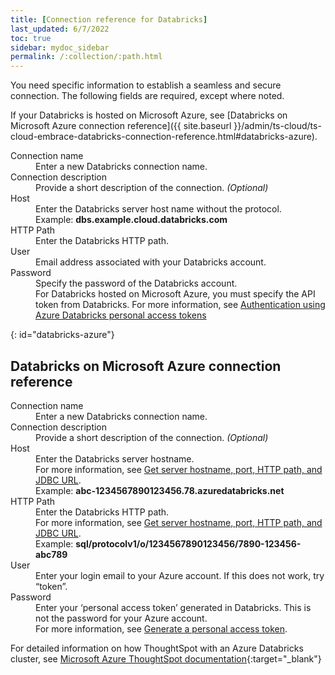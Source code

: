 ```yaml
---
title: [Connection reference for Databricks]
last_updated: 6/7/2022
toc: true
sidebar: mydoc_sidebar
permalink: /:collection/:path.html
---
```

You need specific information to establish a seamless and secure connection. The following fields are required, except where noted.

If your Databricks is hosted on Microsoft Azure, see [Databricks on Microsoft Azure connection reference]({{ site.baseurl }}/admin/ts-cloud/ts-cloud-embrace-databricks-connection-reference.html#databricks-azure).

<dl>
  <dlentry id="connection-name">
    <dt>Connection name</dt>
    <dd>Enter a new Databricks connection name.</dd></dlentry>
  <dlentry id="connection-description">
      <dt>Connection description</dt>
      <dd>Provide a short description of the connection.<i> (Optional)</i></dd></dlentry>
    <dlentry id="host">
      <dt>Host</dt>
      <dd>Enter the Databricks server host name without the protocol.</dd>
      <dd>Example: <b>dbs.example.cloud.databricks.com</b></dd></dlentry>  
    <dlentry id="http-path">
      <dt>HTTP Path</dt>
      <dd>Enter the Databricks HTTP path.</dd></dlentry> 
    <dlentry id="user">
      <dt>User</dt>
      <dd>Email address associated with your Databricks account.</dd></dlentry>
  <dlentry id="password">
      <dt>Password</dt>
      <dd>Specify the password of the Databricks account.</dd></dlentry>
      <dd>For Databricks hosted on Microsoft Azure, you must specify the API token from Databricks. For more information, see <a href="https://docs.microsoft.com/en-us/azure/databricks/dev-tools/api/latest/authentication" target="_blank">Authentication using Azure Databricks personal access tokens</a></dd></dlentry>
</dl>

{: id="databricks-azure"}
## Databricks on Microsoft Azure connection reference

<dl>
  <dlentry id="connection-name">
    <dt>Connection name</dt>
    <dd>Enter a new Databricks connection name.</dd></dlentry>
  <dlentry id="connection-description">
      <dt>Connection description</dt>
      <dd>Provide a short description of the connection.<i> (Optional)</i></dd></dlentry>
    <dlentry id="host">
      <dt>Host</dt>
      <dd>Enter the Databricks server hostname. </dd>
      <dd>For more information, see <a href="https://docs.microsoft.com/en-us/azure/databricks/integrations/bi/jdbc-odbc-bi#get-server-hostname-port-http-path-and-jdbc-url" target="_blank">Get server hostname, port, HTTP path, and JDBC URL</a>.</dd>
      <dd>Example: <b>abc-1234567890123456.78.azuredatabricks.net</b></dd></dlentry>  
    <dlentry id="http-path">
      <dt>HTTP Path</dt>
      <dd>Enter the Databricks HTTP path.</dd>
      <dd>For more information, see <a href="https://docs.microsoft.com/en-us/azure/databricks/integrations/bi/jdbc-odbc-bi#get-server-hostname-port-http-path-and-jdbc-url" target="_blank">Get server hostname, port, HTTP path, and JDBC URL</a>.</dd>
      <dd>Example: <b>sql/protocolv1/o/1234567890123456/7890-123456-abc789</b></dd></dlentry>  
    <dlentry id="user">
      <dt>User</dt>
      <dd>Enter your login email to your Azure account. If this does not work, try “token”.</dd></dlentry>
  <dlentry id="password">
      <dt>Password</dt>
      <dd>Enter your ‘personal access token’ generated in Databricks. This is not the password for your Azure account.</dd>
      <dd>For more information, see <a href="https://docs.microsoft.com/en-us/azure/databricks/dev-tools/api/latest/authentication#--generate-a-personal-access-token" target="_blank">Generate a personal access token</a>.</dd></dlentry>
</dl>

For detailed information on how ThoughtSpot with an Azure Databricks cluster, see [Microsoft Azure ThoughtSpot documentation](https://docs.microsoft.com/en-us/azure/databricks/integrations/bi/thoughtspot){:target="_blank"}
